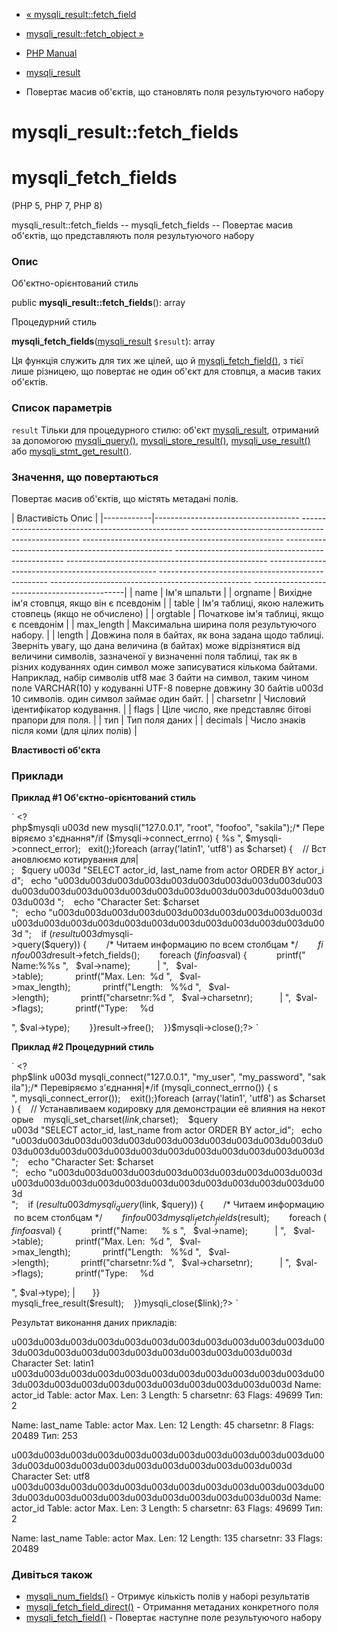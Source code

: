 - [« mysqli_result::fetch_field](mysqli-result.fetch-field.md)
- [mysqli_result::fetch_object »](mysqli-result.fetch-object.md)

- [PHP Manual](index.md)
- [mysqli_result](class.mysqli-result.md)
- Повертає масив об'єктів, що становлять поля результуючого
набору

# mysqli_result::fetch_fields

# mysqli_fetch_fields

(PHP 5, PHP 7, PHP 8)

mysqli_result::fetch_fields -- mysqli_fetch_fields -- Повертає масив
об'єктів, що представляють поля результуючого набору

### Опис

Об'єктно-орієнтований стиль

public **mysqli_result::fetch_fields**(): array

Процедурний стиль

**mysqli_fetch_fields**([mysqli_result](class.mysqli-result.md)
`$result`): array

Ця функція служить для тих же цілей, що й
[mysqli_fetch_field()](mysqli-result.fetch-field.md), з тієї лише
різницею, що повертає не один об'єкт для стовпця, а масив таких
об'єктів.

### Список параметрів

`result`
Тільки для процедурного стилю: об'єкт
[mysqli_result](class.mysqli-result.md), отриманий за допомогою
[mysqli_query()](mysqli.query.md),
[mysqli_store_result()](mysqli.store-result.md),
[mysqli_use_result()](mysqli.use-result.md) або
[mysqli_stmt_get_result()](mysqli-stmt.get-result.md).

### Значення, що повертаються

Повертає масив об'єктів, що містять метадані полів.

| Властивість Опис |
|------------|------------------------------------ -------------------------------------------------- -------------------------------------------------- -------------------------------------------------- -------------------------------------------------- -------------------------------------------------- -------------------------------------------------- -------------------------------------------------- -------------------------------------------------- -------------------------------------------------- ----------------------------------------------|
| name | Ім'я шпальти |
| orgname | Вихідне ім'я стовпця, якщо він є псевдонім |
| table | Ім'я таблиці, якою належить стовпець (якщо не обчислено) |
| orgtable | Початкове ім'я таблиці, якщо є псевдонім |
| max_length | Максимальна ширина поля результуючого набору. |
| length | Довжина поля в байтах, як вона задана щодо таблиці. Зверніть увагу, що дана величина (в байтах) може відрізнятися від величини символів, зазначеної у визначенні поля таблиці, так як в різних кодуваннях один символ може записуватися кількома байтами. Наприклад, набір символів utf8 має 3 байти на символ, таким чином поле VARCHAR(10) у кодуванні UTF-8 поверне довжину 30 байтів u003d 10 символів. один символ займає один байт. |
| charsetnr | Числовий ідентифікатор кодування. |
| flags | Ціле число, яке представляє бітові прапори для поля. |
| тип | Тип поля даних |
| decimals | Число знаків після коми (для цілих полів) |

**Властивості об'єкта**

### Приклади

**Приклад #1 Об'єктно-орієнтований стиль**

` <?php$mysqli u003d new mysqli("127.0.0.1", "root", "foofoo", "sakila");/* Перевіряємо з'єднання*/if ($mysqli->connect_errno) { %s
", $mysqli->connect_error);   exit();}foreach (array('latin1', 'utf8') as $charset) {    // Встановлюємо котирування для| ;   $query u003d "SELECT actor_id, last_name from actor ORDER BY actor_id";   echo "u003du003du003du003du003du003du003du003du003du003du003du003du003du003du003du003du003du003du003du003du003du003du003d
";    echo "Character Set: $charset
";   echo "u003du003du003du003du003du003du003du003du003du003du003du003du003du003du003du003du003du003du003du003du003du003d
";    if ($result u003d $mysqli->query($query)) {        /* Читаем информацию по всем столбцам */        $finfo u003d $result->fetch_fields();        foreach ($finfo as $val) {            printf(" Name:%%s
",   $val->name);           |
",   $val->table);             printf("Max. Len:  %d
",   $val->max_length);             printf("Length:   %%d
",   $val->length);             printf("charsetnr:%d
",   $val->charsetnr);           |
",  $val->flags);             printf("Type:     %d

", $val->type);        }}$       $result->free();    }}$mysqli->close();?> `

**Приклад #2 Процедурний стиль**

` <?php$link u003d mysqli_connect("127.0.0.1", "my_user", "my_password", "sakila");/* Перевіряємо з'єднання|*/if (mysqli_connect_errno()) { s
", mysqli_connect_error());    exit();}foreach (array('latin1', 'utf8') as $charset) {    // Устанавливаем кодировку для демонстрации её влияния на некоторые    mysqli_set_charset($link, $charset);    $query u003d "SELECT actor_id, last_name from actor ORDER BY actor_id";   echo "u003du003du003du003du003du003du003du003du003du003du003du003du003du003du003du003du003du003du003du003du003du003du003d
";    echo "Character Set: $charset
";   echo "u003du003du003du003du003du003du003du003du003du003du003du003du003du003du003du003du003du003du003du003du003du003d
";    if ($result u003d mysqli_query($link, $query)) {        /* Читаем информацию по всем столбцам */        $finfo u003d mysqli_fetch_fields($result);        foreach ($finfo as $val) {            printf("Name:      % s
",   $val->name);           |
",   $val->table);             printf("Max. Len:  %d
",   $val->max_length);             printf("Length:   %%d
",   $val->length);             printf("charsetnr:%d
",   $val->charsetnr);           |
",  $val->flags);             printf("Type:     %d

", $val->type); |       }}         mysqli_free_result($result);    }}mysqli_close($link);?> `

Результат виконання даних прикладів:

u003du003du003du003du003du003du003du003du003du003du003du003du003du003du003du003du003du003du003du003du003du003d
Character Set: latin1
u003du003du003du003du003du003du003du003du003du003du003du003du003du003du003du003du003du003du003du003du003du003d
Name: actor_id
Table: actor
Max. Len: 3
Length: 5
charsetnr: 63
Flags: 49699
Тип: 2

Name: last_name
Table: actor
Max. Len: 12
Length: 45
charsetnr: 8
Flags: 20489
Тип: 253

u003du003du003du003du003du003du003du003du003du003du003du003du003du003du003du003du003du003du003du003du003du003d
Character Set: utf8
u003du003du003du003du003du003du003du003du003du003du003du003du003du003du003du003du003du003du003du003du003du003d
Name: actor_id
Table: actor
Max. Len: 3
Length: 5
charsetnr: 63
Flags: 49699
Тип: 2

Name: last_name
Table: actor
Max. Len: 12
Length: 135
charsetnr: 33
Flags: 20489

### Дивіться також

- [mysqli_num_fields()](mysqli-result.field-count.md) - Отримує
кількість полів у наборі результатів
- [mysqli_fetch_field_direct()](mysqli-result.fetch-field-direct.md) -
Отримання метаданих конкретного поля
- [mysqli_fetch_field()](mysqli-result.fetch-field.md) - Повертає
наступне поле результуючого набору
